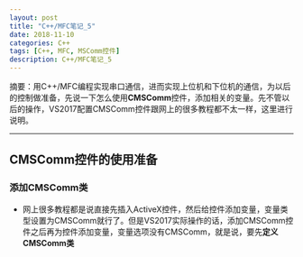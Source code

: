 ```yaml
---
layout: post
title: "C++/MFC笔记_5"
date: 2018-11-10
categories: C++
tags: [C++, MFC, MSComm控件]
description: C++/MFC笔记_5
---
```


摘要：用C++/MFC编程实现串口通信，进而实现上位机和下位机的通信，为以后的控制做准备，先说一下怎么使用**CMSComm**控件，添加相关的变量。先不管以后的操作，VS2017配置CMSComm控件跟网上的很多教程都不太一样，这里进行说明。

---

## CMSComm控件的使用准备

### 添加CMSComm类

- 网上很多教程都是说直接先插入ActiveX控件，然后给控件添加变量，变量类型设置为CMSComm就行了。但是VS2017实际操作的话，添加CMSComm控件之后再为控件添加变量，变量选项没有CMSComm，就是说，要先**定义CMSComm类**

